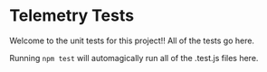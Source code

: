 # Telemetry Tests

Welcome to the unit tests for this project!! All of the tests go here.

Running `npm test` will automagically run all of the .test.js files here.
